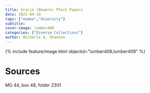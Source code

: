 ```yaml
---
title: Gracie (Bowers) Pfost Papers
date: 2021-09-10
tags: ["women","diversity"]
subtitle: 
cover-image: lumber408
categories: ["Diverse Collections"]
author: Michelle A. Shannon
---
```


{% include feature/image.html objectid="lumber408;lumber409" %}

# Sources

MG 44, box 48, folder 2301